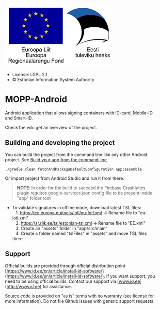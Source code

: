 ![EU Regional Development Fund](docs/images/EL_Regionaalarengu_Fond_horisontaalne-vaike.jpg)

* License: LGPL 2.1
* &copy; Estonian Information System Authority

# MOPP-Android

Android application that allows signing containers with ID-card, Mobile-ID and Smart-ID.

Check the wiki get an overview of the project.

## Building and developing the project

You can build the project from the command line like any other Android project.
See [Build your app from the command line](https://developer.android.com/studio/build/building-cmdline).

```
./gradle clean fetchAndPackageDefaultConfiguration app:assemble
```

Or import project from Android Studio and run it from there.

> **NOTE**: In order for the build to succeed the Firebase Crashlytics plugin requires google-services.json
> config file to be present inside "app" folder root

* To validate signatures in offline mode, download latest TSL files:  
&nbsp;&nbsp; 1. https://ec.europa.eu/tools/lotl/eu-lotl.xml -> Rename file to "eu-lotl.xml"  
&nbsp;&nbsp; 2. https://sr.riik.ee/tsl/estonian-tsl.xml -> Rename file to "EE.xml"  
&nbsp;&nbsp; 3. Create an "assets" folder in "app/src/main"  
&nbsp;&nbsp; 4. Create a folder named "tslFiles" in "assets" and move TSL files there  

## Support
Official builds are provided through official distribution point [https://www.id.ee/en/article/install-id-software/](https://www.id.ee/en/article/install-id-software/). If you want support, you need to be using official builds. Contact our support via [www.id.ee](http://www.id.ee) for assistance.

Source code is provided on "as is" terms with no warranty (see license for more information). Do not file Github issues with generic support requests.
